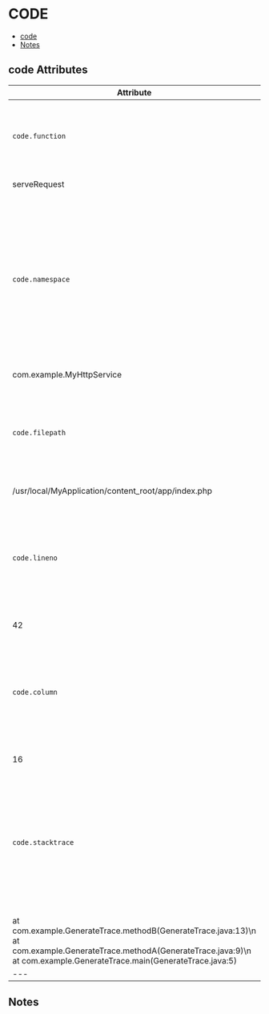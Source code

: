 
<!--- Hugo front matter used to generate the website version of this page:
--->

# CODE

- [code](#code)
- [Notes](#notes)

## code Attributes

| Attribute  | Type | Description  | Examples  | Stability |
|---|---|---|---|---|
| `code.function` | string | The method or function name, or equivalent (usually rightmost part of the code unit's name).  |
serveRequest | ![Experimental](https://img.shields.io/badge/-experimental-blue) |
| `code.namespace` | string | The "namespace" within which `code.function` is defined. Usually the qualified class or module name, such that `code.namespace` + some separator + `code.function` form a unique identifier for the code unit.  |
com.example.MyHttpService | ![Experimental](https://img.shields.io/badge/-experimental-blue) |
| `code.filepath` | string | The source code file name that identifies the code unit as uniquely as possible (preferably an absolute file path).  |
/usr/local/MyApplication/content_root/app/index.php | ![Experimental](https://img.shields.io/badge/-experimental-blue) |
| `code.lineno` | int | The line number in `code.filepath` best representing the operation. It SHOULD point within the code unit named in `code.function`.  |
42 | ![Experimental](https://img.shields.io/badge/-experimental-blue) |
| `code.column` | int | The column number in `code.filepath` best representing the operation. It SHOULD point within the code unit named in `code.function`.  |
16 | ![Experimental](https://img.shields.io/badge/-experimental-blue) |
| `code.stacktrace` | string | A stacktrace as a string in the natural representation for the language runtime. The representation is to be determined and documented by each language SIG.  |
at com.example.GenerateTrace.methodB(GenerateTrace.java:13)\n at com.example.GenerateTrace.methodA(GenerateTrace.java:9)\n at com.example.GenerateTrace.main(GenerateTrace.java:5) | ![Experimental](https://img.shields.io/badge/-experimental-blue) |
|---|---|---|---|---|

## Notes


